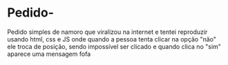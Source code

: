 # Pedido-
Pedido simples de namoro que viralizou na internet e tentei reproduzir usando html, css e JS onde quando a pessoa tenta clicar na opção "não" ele troca de posição, sendo impossível ser clicado e quando clica no "sim" aparece uma mensagem fofa
